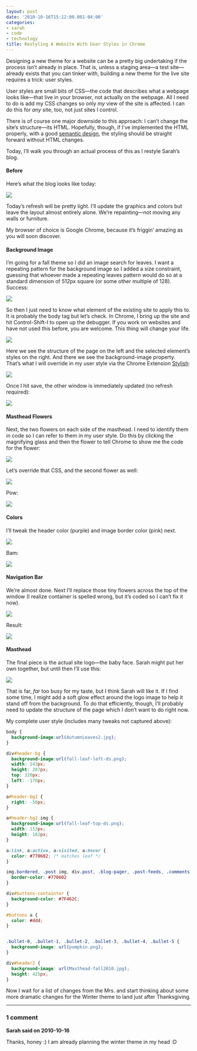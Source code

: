 ```yaml
---
layout: post
date: '2010-10-16T15:12:00.001-04:00'
categories:
- sarah
- code
- technology
title: Restyling A Website With User Styles in Chrome
---
```


Designing a new theme for a website can be a pretty big undertaking if the process isn’t already in place. That is, unless a staging area—a test site—already exists that you can tinker with, building a new theme for the live site requires a trick: user styles.

User styles are small bits of CSS—the code that describes what a webpage looks like—that live in your browser, not actually on the webpage. All I need to do is add my CSS changes so only *my* view of the site is affected. I can do this for *any* site, too, not just sites I control.

There is of course one major downside to this approach: I can’t change the site’s structure—its HTML. Hopefully, though, if I’ve implemented the HTML properly, with a good [semantic design](http://en.wikipedia.org/wiki/HTML#Semantic_HTML), the styling should be straight forward without HTML changes.

Today, I’ll walk you through an actual process of this as I restyle Sarah’s blog.

#### Before

Here’s what the blog looks like today:

![](/assets/2010/user-styles-1.png)

Today’s refresh will be pretty light. I’ll update the graphics and colors but leave the layout almost entirely alone. We’re repainting—not moving any walls or furniture.

My browser of choice is Google Chrome, because it’s friggin’ amazing as you will soon discover.

#### Background Image

I’m going for a fall theme so I did an image search for leaves. I want a repeating pattern for the background image so I added a size constraint, guessing that whoever made a repeating leaves pattern would do so at a standard dimension of 512px square (or some other multiple of 128). Success:

![](/assets/2010/user-styles-2.png)

So then I just need to know what element of the existing site to apply this to. It is probably the body tag but let’s check. In Chrome, I bring up the site and hit Control-Shift-I to open up the debugger. If you work on websites and have not used this before, you are welcome. This thing will change your life.

![](/assets/2010/user-styles-3.png)

Here we see the structure of the page on the left and the selected element’s styles on the right. And there we see the background-image property. That’s what I will override in my user style via the Chrome Extension [Stylish](https://chrome.google.com/extensions/detail/fjnbnpbmkenffdnngjfgmeleoegfcffe):

![](/assets/2010/user-styles-4.png)

Once I hit save, the other window is immediately updated (no refresh required):

![](/assets/2010/user-styles-5.png)

#### Masthead Flowers

Next, the two flowers on each side of the masthead. I need to identify them in code so I can refer to them in my user style. Do this by clicking the magnifying glass and then the flower to tell Chrome to show me the code for the flower:

![](/assets/2010/user-styles-6.png)

Let’s override that CSS, and the second flower as well:

![](/assets/2010/user-styles-7.png)

Pow:

![](/assets/2010/user-styles-8.png)

#### Colors

I’ll tweak the header color (purple) and image border color (pink) next.

![](/assets/2010/user-styles-9.png)

Bam:

![](/assets/2010/user-styles-10.png)

#### Navigation Bar

We’re almost done. Next I’ll replace those tiny flowers across the top of the window (I realize container is spelled wrong, but it’s coded so I can’t fix it now).

![](/assets/2010/user-styles-11.png)

Result:

![](/assets/2010/user-styles-12.png)

#### Masthead

The final piece is the actual site logo—the baby face. Sarah might put her own together, but until then I’ll use this:

![](/assets/2010/user-styles-13.png)

That is far, *far* too busy for my taste, but I think Sarah will like it. If I find some time, I might add a soft glow effect around the logo image to help it stand off from the background. To do that efficiently, though, I’ll probably need to update the structure of the page which I don’t want to do right now.

My complete user style (includes many tweaks not captured above):

```css
body { 
  background-image:url(AutumnLeaves2.jpg);
}

div#header-bg {
  background-image:url(fall-leaf-left-ds.png);
  width: 243px;
  height: 207px;
  top: 320px;
  left: -170px;
}

a#header-bg2 {
  right: -50px;
}

a#header-bg2 img { 
  background-image:url(fall-leaf-top-ds.png);
  width: 153px;
  height: 182px;
}

a:link, a:active, a:visited, a:hover {
  color: #770602; /* matches leaf */
}

img.bordered, .post img, div.post, .blog-pager, .post-feeds, .comments, div#header2, .nav-details, #buttons-containter { 
  border-color: #770602 
}

div#buttons-containter {
  background-color: #7F462C;
}

#buttons a {
  color: #ddd;
}


.bullet-0, .bullet-1, .bullet-2, .bullet-3, .bullet-4, .bullet-5 { 
  background-image: url(pumpkin.png);
}

div#header2 {
  background-image: url(Masthead-fall2010.jpg);
  height: 425px;
}
```

Now I wait for a list of changes from the Mrs. and start thinking about some more dramatic changes for the Winter theme to land just after Thanksgiving.

---

### 1 comment

**Sarah said on 2010-10-16**

Thanks, honey :)  I am already planning the winter theme in my head :D
